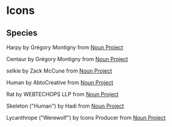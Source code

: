 
# Icons
## Species
Harpy by Grégory Montigny from <a href="https://thenounproject.com/browse/icons/term/harpy/" target="_blank" title="Harpy Icons">Noun Project</a>

Centaur by Grégory Montigny from <a href="https://thenounproject.com/browse/icons/term/centaur/" target="_blank" title="Centaur Icons">Noun Project</a>

selkie by Zack McCune from <a href="https://thenounproject.com/browse/icons/term/selkie/" target="_blank" title="selkie Icons">Noun Project</a>

Human by AbtoCreative from <a href="https://thenounproject.com/browse/icons/term/human/" target="_blank" title="Human Icons">Noun Project</a>

Rat by WEBTECHOPS LLP from <a href="https://thenounproject.com/browse/icons/term/rat/" target="_blank" title="Rat Icons">Noun Project</a>

Skeleton ("Human") by Hadi from <a href="https://thenounproject.com/browse/icons/term/human/" target="_blank" title="Human Icons">Noun Project</a>

Lycanthrope ("Werewolf") by Icons Producer from <a href="https://thenounproject.com/browse/icons/term/werewolf/" target="_blank" title="Werewolf Icons">Noun Project</a>